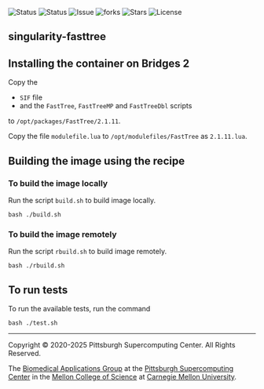 ![Status](https://github.com/pscedu/singularity-fasttree/actions/workflows/main.yml/badge.svg)
![Status](https://github.com/pscedu/singularity-fasttree/actions/workflows/pretty.yml/badge.svg)
![Issue](https://img.shields.io/github/issues/pscedu/singularity-fasttree)
![forks](https://img.shields.io/github/forks/pscedu/singularity-fasttree)
![Stars](https://img.shields.io/github/stars/pscedu/singularity-fasttree)
![License](https://img.shields.io/github/license/pscedu/singularity-fasttree)

## singularity-fasttree
## Installing the container on Bridges 2
Copy the

* `SIF` file
* and the `FastTree`, `FastTreeMP` and `FastTreeDbl` scripts

to `/opt/packages/FastTree/2.1.11`.

Copy the file `modulefile.lua` to `/opt/modulefiles/FastTree` as `2.1.11.lua`.

## Building the image using the recipe
### To build the image locally
Run the script `build.sh` to build image locally.
```
bash ./build.sh
```

### To build the image remotely
Run the script `rbuild.sh` to build image remotely.

```
bash ./rbuild.sh
```

## To run tests
To run the available tests, run the command

```
bash ./test.sh
```

---
Copyright © 2020-2025 Pittsburgh Supercomputing Center. All Rights Reserved.

The [Biomedical Applications Group](https://www.psc.edu/biomedical-applications/) at the [Pittsburgh Supercomputing
Center](http://www.psc.edu) in the [Mellon College of Science](https://www.cmu.edu/mcs/) at [Carnegie Mellon University](http://www.cmu.edu).
